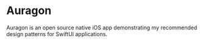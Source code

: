 # Auragon 
Auragon is an open source native iOS app demonstrating my recommended design patterns for SwiftUI applications.
